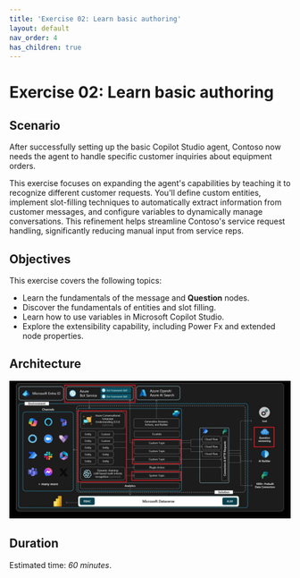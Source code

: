 ```yaml
---
title: 'Exercise 02: Learn basic authoring'
layout: default
nav_order: 4
has_children: true
---
```


# Exercise 02: Learn basic authoring

## Scenario

After successfully setting up the basic Copilot Studio agent, Contoso now needs the agent to handle specific customer inquiries about equipment orders.

This exercise focuses on expanding the agent's capabilities by teaching it to recognize different customer requests. You'll define custom entities, implement slot-filling techniques to automatically extract information from customer messages, and configure variables to dynamically manage conversations. This refinement helps streamline Contoso's service request handling, significantly reducing manual input from service reps.

## Objectives

This exercise covers the following topics:

-   Learn the fundamentals of the message and **Question** nodes.
-   Discover the fundamentals of entities and slot filling.
-   Learn how to use variables in Microsoft Copilot Studio.
-   Explore the extensibility capability, including Power Fx and extended node properties.

## Architecture

![0v38i4o1.jpg](../../media/0v38i4o1.jpg)

## Duration

Estimated time: *60 minutes*.